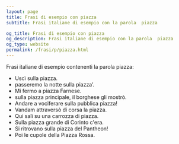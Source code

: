 ```yaml
---
layout: page
title: Frasi di esempio con piazza 
subtitle: Frasi italiane di esempio con la parola  piazza

og_title: Frasi di esempio con piazza 
og_description: Frasi italiane di esempio con la parola  piazza
og_type: website
permalink: /frasi/p/piazza.html
---
```


Frasi italiane di esempio contenenti la parola piazza:


- Uscì sulla piazza.
- passeremo la notte sulla piazza’.
- Mi fermo a piazza Farnese.
- sulla piazza principale, il borghese gli mostrò.
- Andare a vociferare sulla pubblica piazza!
- Vandam attraversò di corsa la piazza.
- Qui salì su una carrozza di piazza.
- Sulla piazza grande di Corinto c'era.
- Si ritrovano sulla piazza del Pantheon!
- Poi le cupole della Piazza Rossa.
